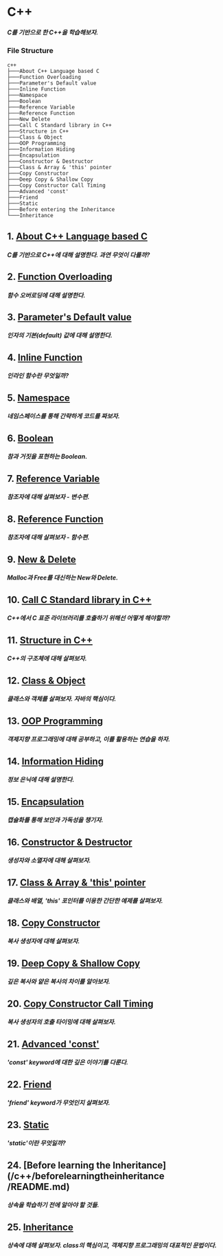 # C++

##### C를 기반으로 한 C++을 학습해보자.  

### File Structure

```
c++
├───About C++ Language based C
├───Function Overloading
├───Parameter's Default value
├───Inline Function
├───Namespace
├───Boolean
├───Reference Variable
├───Reference Function
├───New Delete
├───Call C Standard library in C++
├───Structure in C++
├───Class & Object
├───OOP Programming
├───Information Hiding
├───Encapsulation
├───Constructor & Destructor
├───Class & Array & 'this' pointer
├───Copy Constructor
├───Deep Copy & Shallow Copy
├───Copy Constructor Call Timing
├───Advanced 'const'
├───Friend
├───Static
├───Before entering the Inheritance
└───Inheritance
```


## 1. [About C++ Language based C](/c++/basic/README.md)

##### C를 기반으로 C++에 대해 설명한다. 과연 무엇이 다를까?

## 2. [Function Overloading](/c++/functionoverloading/README.md)

##### 함수 오버로딩에 대해 설명한다.

## 3. [Parameter's Default value](/c++/parametersdefaultvalue/README.md)

##### 인자의 기본(default) 값에 대해 설명한다.

## 4. [Inline Function](/c++/inlinefunction/README.md)

##### 인라인 함수란 무엇일까?

## 5. [Namespace](/c++/namespace/README.md)

##### 네임스페이스를 통해 간략하게 코드를 짜보자.

## 6. [Boolean](/c++/boolean/README.md)

##### 참과 거짓을 표현하는 Boolean.

## 7. [Reference Variable](/c++/referencevariable/README.md)

##### 참조자에 대해 살펴보자 - 변수편.

## 8. [Reference Function](/c++/referencefunction/README.md)

##### 참조자에 대해 살펴보자 - 함수편.

## 9. [New & Delete](/c++/newndelete/README.md)

##### Malloc과 Free를 대신하는 New와 Delete.

## 10. [Call C Standard library in C++](/c++/callcstandardlibraryincpp/README.md)

##### C++에서 C 표준 라이브러리를 호출하기 위해선 어떻게 해야할까?

## 11. [Structure in C++](/c++/structureincpp/README.md)

##### C++의 구조체에 대해 살펴보자.

## 12. [Class & Object](/c++/classnobject/README.md)

##### 클래스와 객체를 살펴보자. 자바의 핵심이다.

## 13. [OOP Programming](/c++/oopprogramming/README.md)

##### 객제지향 프로그래밍에 대해 공부하고, 이를 활용하는 연습을 하자.

## 14. [Information Hiding](/c++/informationhiding/README.md)

##### 정보 은닉에 대해 설명한다.

## 15. [Encapsulation](/c++/encapsulation/README.md)

##### 캡슐화를 통해 보안과 가독성을 챙기자.

## 16. [Constructor & Destructor](/c++/constructorndestructor/README.md)

##### 생성자와 소멸자에 대해 살펴보자.

## 17. [Class & Array & 'this' pointer](/c++/classnarraynthispointer/README.md)

##### 클래스와 배열, 'this' 포인터를 이용한 간단한 예제를 살펴보자.

## 18. [Copy Constructor](/c++/copyconstructor/README.md)

##### 복사 생성자에 대해 살펴보자.

## 19. [Deep Copy & Shallow Copy](/c++/deepcopynshallowcopy/README.md)

##### 깊은 복사와 얕은 복사의 차이를 알아보자.

## 20. [Copy Constructor Call Timing](/c++/copyconstructorcalltiming/README.md)

##### 복사 생성자의 호출 타이밍에 대해 살펴보자.

## 21. [Advanced 'const'](/c++/advancedconst/README.md)

##### 'const' keyword에 대한 깊은 이야기를 다룬다.

## 22. [Friend](/c++/friend/README.md)

##### 'friend' keyword가 무엇인지 살펴보자.

## 23. [Static](/c++/static/README.md)

##### 'static'이란 무엇일까?

## 24. [Before learning the Inheritance](/c++/beforelearningtheinheritance /README.md)

##### 상속을 학습하기 전에 알아야 할 것들.

## 25. [Inheritance](/c++/inheritance/README.md)

##### 상속에 대해 살펴보자. class의 핵심이고, 객체지향 프로그래밍의 대표적인 문법이다.
